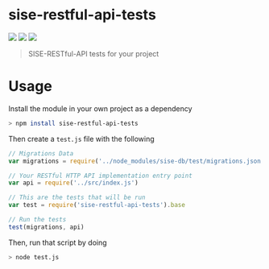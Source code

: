 sise-restful-api-tests
======================

[![](https://img.shields.io/badge/INESC-GSD-brightgreen.svg?style=flat-square)](http://www.gsd.inesc-id.pt/)
[![](https://img.shields.io/badge/TÉCNICO-LISBOA-blue.svg?style=flat-square)](http://tecnico.ulisboa.pt/)
[![](https://img.shields.io/badge/SISE-CWEB-brightgreen.svg?style=flat-square)](http://tecnico.ulisboa.pt/)

> SISE-RESTful-API tests for your project

# Usage

Install the module in your own project as a dependency

```sh
> npm install sise-restful-api-tests
```

Then create a `test.js` file with the following

```JavaScript
// Migrations Data
var migrations = require('../node_modules/sise-db/test/migrations.json')

// Your RESTful HTTP API implementation entry point
var api = require('../src/index.js')

// This are the tests that will be run
var test = require('sise-restful-api-tests').base

// Run the tests
test(migrations, api)
```

Then, run that script by doing

```sh
> node test.js
```
